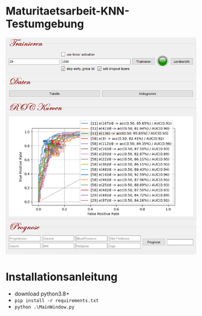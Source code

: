 # Maturitaetsarbeit-KNN-Testumgebung

![Screenshot](https://github.com/ABach6a/Maturitaetsarbeit-KNN-Testumgebung/blob/main/Screenshot-GUI.png)

# Installationsanleitung
* download python3.8+
* `pip install -r requirements.txt`
* `python .\MainWindow.py`
